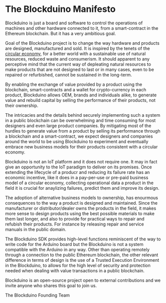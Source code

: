 # The Blockduino Manifesto
Blockduino is just a board and software to control the operations of machines and other hardware connected to it, from a smart-contract in the Ethereum blockchain. But it has a very ambitious goal.

Goal of the Blockduino project is to change the way hardware and products are designed, manufactured and sold. It is inspired by the tenets of the [circular economy](https://www.ellenmacarthurfoundation.org/circular-economy), for a better world with a sustainable use of natural resources, reduced waste and consumerism. It should apparent to any perceptive mind that the current way of depleating natural resources to make products that are not designed to last or in many cases, even to be repaired or refurbished, cannot be sustained in the long-term.

By enabling the exchange of value provided by a product using the blockchain, smart-contracts and a wallet for crypto-currency in each product, Blockduino allows OEM, brands and individuals alike, to generate value and rebuild capital by selling the performance of their products, not their ownership.

The intricacies and the details behind securely implementing such a system in a public blockchain can be overwhelming and time consuming for most designers and even large product companies. By mitigating most of the hurdles to generate value from a product by selling its performance through a blockchain and a smart-contract, we expect designers and companies around the world to be using Blockduino to experiment and eventually embrace new business models for their products consistent with a circular economy.

Blockduino is not an IoT platform and it does not require one. It may in fact give an opportunity to the IoT paradigm to deliver on its promises. Once extending the lifecycle of a producr and reducing its failure rate has an economic incentive, like it does in a pay-per-use or pre-paid business model of a circular economy, collecting operational data a product in the field it is crucial for anaylizing failures, predict them and improve its design.

The adoption of alternative business models to ownership, has enourmous consequences to the way a product is designed and maintained. Since the manufacturer or distributor/dealer owns the products in the field, it makes more sense to design products using the best possible materials to make them last longer, and also to provide for practical ways to repair and refubish their products. For instance by releasing repair and service manuals in the public domain.

The Blockduino SDK provides high-level functions reminiscent of the way to write code for the Arduino board but the Blockduino is not a system compatible with the Arduino in any way. Other than operating remotely through a connection to the public Ethereum blockchain, the other relevant difference in terms of design is the use of a Trusted Execution Environment in the Blockduino, to allows for the high level of security and protection needed when dealing with value transactions in a public blockchain. 

Blockduino is an open-source project open to external contributions and we invite anyone who shares this goal to join us.

The Blockduino Founding Team
